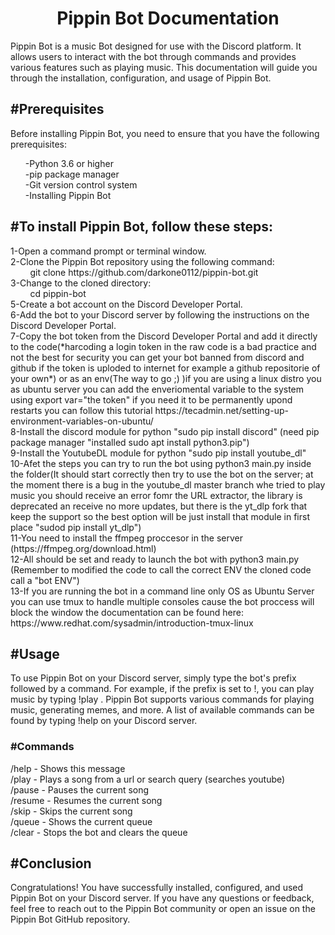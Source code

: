 <h1 align="center">Pippin Bot Documentation</h1>
Pippin Bot is a music Bot designed for use with the Discord platform. It allows users to interact with the bot through commands and provides various features such as playing music. This documentation will guide you through the installation, configuration, and usage of Pippin Bot.
<h2>#Prerequisites</h2>
Before installing Pippin Bot, you need to ensure that you have the following prerequisites:

<ul>
  <l1>-Python 3.6 or higher</l1><br>
   <l1>-pip package manager</l1><br>
   <l1>-Git version control system</l1><br>
   <l1>-Installing Pippin Bot</l1><br>
</ul>

<h2>#To install Pippin Bot, follow these steps:</h2>
1-Open a command prompt or terminal window.<br>
2-Clone the Pippin Bot repository using the following command:<br>
&nbsp;&nbsp;&nbsp;&nbsp;&nbsp;&nbsp;&nbsp;&nbsp;git clone https://github.com/darkone0112/pippin-bot.git<br>
3-Change to the cloned directory:<br>
&nbsp;&nbsp;&nbsp;&nbsp;&nbsp;&nbsp;&nbsp;&nbsp;cd pippin-bot<br>
5-Create a bot account on the Discord Developer Portal.<br>
6-Add the bot to your Discord server by following the instructions on the Discord Developer Portal.<br>
7-Copy the bot token from the Discord Developer Portal and add it directly to the code(*harcoding a login token in the raw code is a bad practice and not the best for security you can get your bot banned from discord and github if the token is uploded to internet for example a github repositorie of your own*) or as an env(The way to go ;) )if you are using a linux distro you as ubuntu server you can add the enveriomental variable to the system using export var="the token" if you need it to be permanently upond restarts you can follow this tutorial https://tecadmin.net/setting-up-environment-variables-on-ubuntu/ <br>
8-Install the discord module for python "sudo pip install discord" (need pip package manager "installed sudo apt install python3.pip")<br>
9-Install the YoutubeDL module for python "sudo pip install youtube_dl"<br>
10-Afet the steps you can try to run the bot using python3 main.py inside the folder(It should start correctly then try to use the bot on the server; at the moment there is a bug in the youtube_dl master branch whe tried to play music you should receive an error fomr the URL extractor, the library is deprecated an receive no more updates, but there is the yt_dlp fork that keep the support so the best option will be just install that module in first place "sudod pip install yt_dlp")<br>
11-You need to install the ffmpeg proccesor in the server (https://ffmpeg.org/download.html)<br>
12-All should be set and ready to launch the bot with python3 main.py (Remember to modified the code to call the correct ENV the cloned code call a "bot ENV")<br>
13-If you are running the bot in a command line only OS as Ubuntu Server you can use tmux to handle multiple consoles cause the bot proccess will block the window the documentation can be found here: https://www.redhat.com/sysadmin/introduction-tmux-linux<br>

<h2>#Usage</h2>
To use Pippin Bot on your Discord server, simply type the bot's prefix followed by a command. For example, if the prefix is set to !, you can play music by typing !play <song name>.
Pippin Bot supports various commands for playing music, generating memes, and more. A list of available commands can be found by typing !help on your Discord server.
        <h3>#Commands</h3>
        /help - Shows this message<br>
        /play - Plays a song from a url or search query (searches youtube)<br>
        /pause - Pauses the current song<br>
        /resume - Resumes the current song<br>
        /skip - Skips the current song<br>
        /queue - Shows the current queue<br>
        /clear - Stops the bot and clears the queue<br>

<h2>#Conclusion</h2>
Congratulations! You have successfully installed, configured, and used Pippin Bot on your Discord server. If you have any questions or feedback, feel free to reach out to the Pippin Bot community or open an issue on the Pippin Bot GitHub repository.

